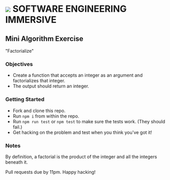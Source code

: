 # ![](https://ga-dash.s3.amazonaws.com/production/assets/logo-9f88ae6c9c3871690e33280fcf557f33.png) SOFTWARE ENGINEERING IMMERSIVE

## Mini Algorithm Exercise

"Factorialize"

### Objectives

- Create a function that accepts an integer as an argument and factorializes that integer.
- The output should return an integer.

### Getting Started

- Fork and clone this repo.
- Run `npm i` from within the repo.
- Run `npm run test` or `npm test` to make sure the tests work. (They should fail.)
- Get hacking on the problem and test when you think you've got it!

### Notes

By definition, a factorial is the product of the integer and all the integers beneath it.

Pull requests due by 11pm. Happy hacking!